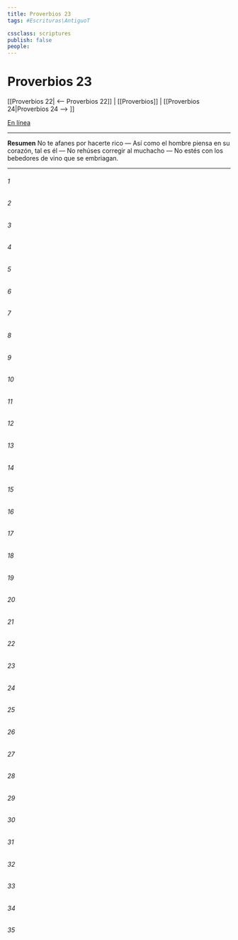 ```yaml
---
title: Proverbios 23
tags: #Escrituras\AntiguoT

cssclass: scriptures
publish: false
people:
---
```


# Proverbios 23
[[Proverbios 22| <-- Proverbios 22]] | [[Proverbios]] | [[Proverbios 24|Proverbios 24 --> ]]

[En línea](https://churchofjesuschrist.org/study/scriptures/ot/prov/23?lang=spa)

---
__Resumen__
No te afanes por hacerte rico — Así como el hombre piensa en su corazón, tal es él — No rehúses corregir al muchacho — No estés con los bebedores de vino que se embriagan.

---
###### 1 


###### 2 


###### 3 


###### 4 


###### 5 


###### 6 


###### 7 


###### 8 


###### 9 


###### 10 


###### 11 


###### 12 


###### 13 


###### 14 


###### 15 


###### 16 


###### 17 


###### 18 


###### 19 


###### 20 


###### 21 


###### 22 


###### 23 


###### 24 


###### 25 


###### 26 


###### 27 


###### 28 


###### 29 


###### 30 


###### 31 


###### 32 


###### 33 


###### 34 


###### 35 


